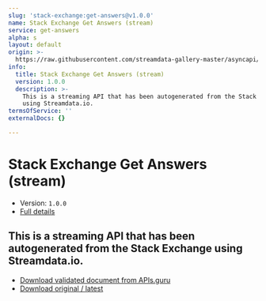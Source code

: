 ```yaml
---
slug: 'stack-exchange:get-answers@v1.0.0'
name: Stack Exchange Get Answers (stream)
service: get-answers
alpha: s
layout: default
origin: >-
  https://raw.githubusercontent.com/streamdata-gallery-master/asyncapi/master/_listings/stack-exchange/stack-exchange-get-answers-stream-async.md
info:
  title: Stack Exchange Get Answers (stream)
  version: 1.0.0
  description: >-
    This is a streaming API that has been autogenerated from the Stack Exchange
    using Streamdata.io.
termsOfService: ''
externalDocs: {}

---
```

# Stack Exchange Get Answers (stream)

* Version: `1.0.0`
* [Full details](../html/stack-exchange:get-answers@v1.0.0.html)



## This is a streaming API that has been autogenerated from the Stack Exchange using Streamdata.io.



* [Download validated document from APIs.guru](https://raw.githubusercontent.com/APIs-guru/asyncapi-directory/master/docs/APIs/stack-exchange%3Aget-answers%40v1.0.0.yaml)
* [Download original / latest](https://raw.githubusercontent.com/streamdata-gallery-master/asyncapi/master/_listings/stack-exchange/stack-exchange-get-answers-stream-async.md)

<script type="application/ld+json">
{
  "@context": "http://schema.org/",
  "@type": "WebAPI",
  "description": "This is a streaming API that has been autogenerated from the Stack Exchange using Streamdata.io.",
  "documentation": "",

  "name": "Stack Exchange Get Answers (stream)"
}
</script>
